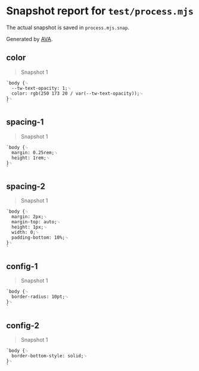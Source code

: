 # Snapshot report for `test/process.mjs`

The actual snapshot is saved in `process.mjs.snap`.

Generated by [AVA](https://avajs.dev).

## color

> Snapshot 1

    `body {␊
      --tw-text-opacity: 1;␊
      color: rgb(250 173 20 / var(--tw-text-opacity));␊
    }␊
    `

## spacing-1

> Snapshot 1

    `body {␊
      margin: 0.25rem;␊
      height: 1rem;␊
    }␊
    `

## spacing-2

> Snapshot 1

    `body {␊
      margin: 2px;␊
      margin-top: auto;␊
      height: 1px;␊
      width: 0;␊
      padding-bottom: 10%;␊
    }␊
    `

## config-1

> Snapshot 1

    `body {␊
      border-radius: 10pt;␊
    }␊
    `

## config-2

> Snapshot 1

    `body {␊
      border-bottom-style: solid;␊
    }␊
    `
